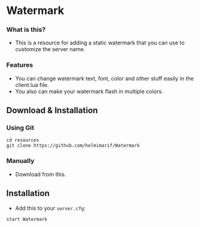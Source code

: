 # Watermark

### What is this?

* This is a resource for adding a static watermark that you can use to customize the server name.

### Features
- You can change watermark text, font, color and other stuff easily in the client.lua file.
- You also can make your watermark flash in multiple colors.

## Download & Installation

### Using Git
```
cd resources
git clone https://github.com/helmimarif/Watermark
```

### Manually
- Download from this.

## Installation
- Add this to your `server.cfg`:

```
start Watermark
```
